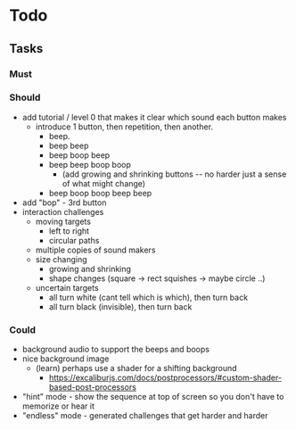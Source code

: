 # Todo

## Tasks

### Must

### Should

- add tutorial / level 0 that makes it clear which sound each button makes
  - introduce 1 button, then repetition, then another.
    - beep.
    - beep beep
    - beep boop beep
    - beep beep boop boop
      - (add growing and shrinking buttons -- no harder just a sense of what might change)
    - beep boop boop beep beep
- add "bop" - 3rd button
- interaction challenges
  - moving targets
    - left to right
    - circular paths
  - multiple copies of sound makers
  - size changing
    - growing and shrinking
    - shape changes (square -> rect squishes -> maybe circle ..)
  - uncertain targets
    - all turn white (cant tell which is which), then turn back
    - all turn black (invisible), then turn back

### Could

- background audio to support the beeps and boops
- nice background image
  - (learn) perhaps use a shader for a shifting background
    - https://excaliburjs.com/docs/postprocessors/#custom-shader-based-post-processors
- "hint" mode - show the sequence at top of screen so you don't have to memorize or hear it
- "endless" mode - generated challenges that get harder and harder

